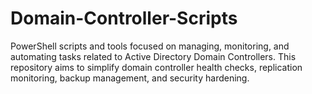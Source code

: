 # Domain-Controller-Scripts
PowerShell scripts and tools focused on managing, monitoring, and automating tasks related to Active Directory Domain Controllers. This repository aims to simplify domain controller health checks, replication monitoring, backup management, and security hardening.
